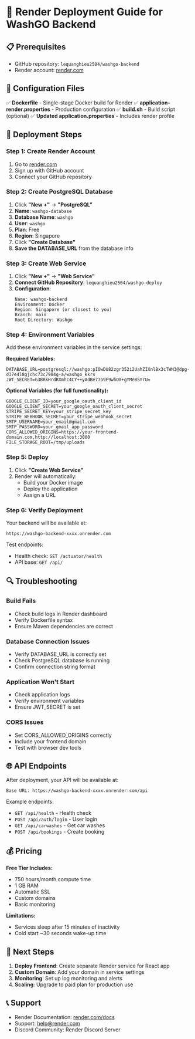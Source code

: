 # 🚀 Render Deployment Guide for WashGO Backend

## 📋 Prerequisites

- GitHub repository: `lequanghieu2504/washgo-backend`
- Render account: [render.com](https://render.com)

## 🔧 Configuration Files

✅ **Dockerfile** - Single-stage Docker build for Render
✅ **application-render.properties** - Production configuration
✅ **build.sh** - Build script (optional)
✅ **Updated application.properties** - Includes render profile

## 🚀 Deployment Steps

### Step 1: Create Render Account
1. Go to [render.com](https://render.com)
2. Sign up with GitHub account
3. Connect your GitHub repository

### Step 2: Create PostgreSQL Database
1. Click **"New +"** → **"PostgreSQL"**
2. **Name**: `washgo-database`
3. **Database Name**: `washgo`
4. **User**: `washgo`
5. **Plan**: Free
6. **Region**: Singapore
7. Click **"Create Database"**
8. **Save the DATABASE_URL** from the database info

### Step 3: Create Web Service
1. Click **"New +"** → **"Web Service"**
2. **Connect GitHub Repository**: `lequanghieu2504/washgo-deploy`
3. **Configuration**:
   ```
   Name: washgo-backend
   Environment: Docker
   Region: Singapore (or closest to you)
   Branch: main
   Root Directory: Washgo
   ```

### Step 4: Environment Variables
Add these environment variables in the service settings:

**Required Variables:**
```env
DATABASE_URL=postgresql://washgo:pIOwDU82zgr352i2UahZIXnlBx3cTWN3@dpg-d37e4l8gjchc73c7984g-a/washgo_kkrs
JWT_SECRET=G3BRkHrdRXmhc4CY++yAdBe77o9F9whOX+gYMe8SYrU=
```

**Optional Variables (for full functionality):**
```env
GOOGLE_CLIENT_ID=your_google_oauth_client_id
GOOGLE_CLIENT_SECRET=your_google_oauth_client_secret
STRIPE_SECRET_KEY=your_stripe_secret_key
STRIPE_WEBHOOK_SECRET=your_stripe_webhook_secret
SMTP_USERNAME=your_email@gmail.com
SMTP_PASSWORD=your_gmail_app_password
CORS_ALLOWED_ORIGINS=https://your-frontend-domain.com,http://localhost:3000
FILE_STORAGE_ROOT=/tmp/uploads
```

### Step 5: Deploy
1. Click **"Create Web Service"**
2. Render will automatically:
   - Build your Docker image
   - Deploy the application
   - Assign a URL

### Step 6: Verify Deployment
Your backend will be available at:
```
https://washgo-backend-xxxx.onrender.com
```

Test endpoints:
- Health check: `GET /actuator/health`
- API base: `GET /api/`

## 🔍 Troubleshooting

### Build Fails
- Check build logs in Render dashboard
- Verify Dockerfile syntax
- Ensure Maven dependencies are correct

### Database Connection Issues
- Verify DATABASE_URL is correctly set
- Check PostgreSQL database is running
- Confirm connection string format

### Application Won't Start
- Check application logs
- Verify environment variables
- Ensure JWT_SECRET is set

### CORS Issues
- Set CORS_ALLOWED_ORIGINS correctly
- Include your frontend domain
- Test with browser dev tools

## 🌐 API Endpoints

After deployment, your API will be available at:
```
Base URL: https://washgo-backend-xxxx.onrender.com/api
```

Example endpoints:
- `GET /api/health` - Health check
- `POST /api/auth/login` - User login
- `GET /api/carwashes` - Get car washes
- `POST /api/bookings` - Create booking

## 💰 Pricing

**Free Tier Includes:**
- 750 hours/month compute time
- 1 GB RAM
- Automatic SSL
- Custom domains
- Basic monitoring

**Limitations:**
- Services sleep after 15 minutes of inactivity
- Cold start ~30 seconds wake-up time

## 🎯 Next Steps

1. **Deploy Frontend**: Create separate Render service for React app
2. **Custom Domain**: Add your domain in service settings
3. **Monitoring**: Set up log monitoring and alerts
4. **Scaling**: Upgrade to paid plan for production use

## 📞 Support

- Render Documentation: [render.com/docs](https://render.com/docs)
- Support: help@render.com
- Discord Community: Render Discord Server